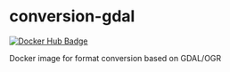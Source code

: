 conversion-gdal
===============

[![Docker Hub Badge](https://img.shields.io/badge/Docker-Hub%20Hosted-blue.svg)](https://hub.docker.com/r/wetransform/conversion-gdal/)

Docker image for format conversion based on GDAL/OGR
